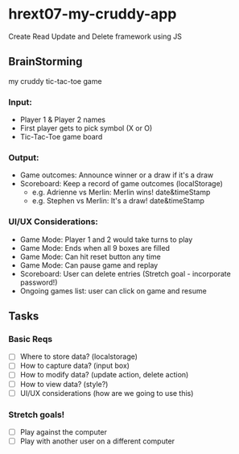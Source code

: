# hrext07-my-cruddy-app
Create Read Update and Delete framework using JS

## BrainStorming
my cruddy tic-tac-toe game

### Input: 
- Player 1 & Player 2 names
- First player gets to pick symbol (X or O)
- Tic-Tac-Toe game board

### Output:
- Game outcomes: Announce winner or a draw if it's a draw
- Scoreboard: Keep a record of game outcomes (localStorage)
    - e.g. Adrienne vs Merlin: Merlin wins! date&timeStamp
    - e.g. Stephen vs Merlin: It's a draw! date&timeStamp

### UI/UX Considerations:
- Game Mode: Player 1 and 2 would take turns to play
- Game Mode: Ends when all 9 boxes are filled
- Game Mode: Can hit reset button any time
- Game Mode: Can pause game and replay
- Scoreboard: User can delete entries (Stretch goal - incorporate password!)
- Ongoing games list: user can click on game and resume

## Tasks
### Basic Reqs
- [ ] Where to store data? (localstorage)
- [ ] How to capture data? (input box)
- [ ] How to modify data? (update action, delete action)
- [ ] How to view data? (style?)
- [ ] UI/UX considerations (how are we going to use this)

### Stretch goals!
- [ ] Play against the computer
- [ ] Play with another user on a different computer
